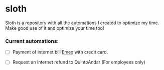 # sloth
Sloth is a repository with all the automations I created to optimize my time.  Make good use of it and optimize your time too!

### Current automations:  

- [ ] Payment of internet bill [Emex](https://emexinternet.com.br) with credit card. 

- [ ] Request an internet refund to QuintoAndar (For employees only)
